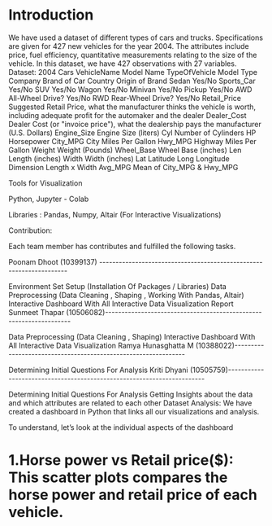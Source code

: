 # Introduction
We have used a dataset of different types of cars and trucks. Specifications are given for 427 new vehicles for the year 2004. The attributes include price, fuel efficiency, quantitative measurements relating to the size of the vehicle. In this dataset, we have 427 observations with 27 variables. Dataset: 2004 Cars VehicleName	Model Name TypeOfVehicle	Model Type Company Brand of Car Country	Origin of Brand Sedan	Yes/No Sports_Car	Yes/No SUV	Yes/No Wagon	Yes/No Minivan	Yes/No Pickup Yes/No AWD	All-Wheel Drive? Yes/No RWD	Rear-Wheel Drive? Yes/No Retail_Price	Suggested Retail Price, what the manufacturer thinks the vehicle is worth, including adequate profit for the automaker and the dealer Dealer_Cost	Dealer Cost (or "invoice price"), what the dealership pays the manufacturer (U.S. Dollars) Engine_Size	Engine Size (liters) Cyl	Number of Cylinders HP	Horsepower City_MPG	City Miles Per Gallon Hwy_MPG	Highway Miles Per Gallon Weight	Weight (Pounds) Wheel_Base	Wheel Base (inches) Len	Length (inches) Width	Width (inches) Lat	Latitude Long	Longitude Dimension	Length x Width Avg_MPG	Mean of City_MPG & Hwy_MPG

Tools for Visualization

Python, Jupyter - Colab

Libraries : Pandas, Numpy, Altair (For Interactive Visualizations)

Contribution:

Each team member has contributes and fulfilled the following tasks.

Poonam Dhoot (10399137) --------------------------------------------------------------------

Environment Set Setup (Installation Of Packages / Libraries)
Data Preprocessing (Data Cleaning , Shaping , Working With Pandas, Altair)
Interactive Dashboard With All Interactive Data Visualization
Report
Sunmeet Thapar (10506082)-------------------------------------------------------------------

Data Preprocessing (Data Cleaning , Shaping)
Interactive Dashboard With All Interactive Data Visualization
Ramya Hunasghatta M (10388022)---------------------------------------------------------------

Determining Initial Questions For Analysis
Kriti Dhyani (10505759)-----------------------------------------------------------------------

Determining Initial Questions For Analysis
Getting Insights about the data and which attributes are related to each other
Dataset Analysis: We have created a dashboard in Python that links all our visualizations and analysis.

To understand, let’s look at the individual aspects of the dashboard

# 1.Horse power vs Retail price($): This scatter plots compares the horse power and retail price of each vehicle.
























